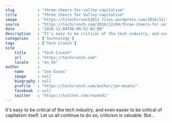 ```yaml
---
slug          : "three-cheers-for-valley-capitalism"
title         : "Three cheers for Valley capitalism"
image         : "https://tctechcrunch2011.files.wordpress.com/2016/12/31346402885_238d6c87b1_c.jpg?w=764&h=400&crop=1"
source        : "https://techcrunch.com/2016/12/04/three-cheers-for-valley-capitalism/"
date          : "2016-12-04T06:00:52-02:00"
description   : "It's easy to be critical of the tech industry, and even easier to be critical of capitalism itself. Let us all continue to do so; criticism is valuable. But..."
categories    : ['technology']
tags          : ['Tech Crunch']
site          :
    title     : "Tech Crunch"
    url       : "https://techcrunch.com"
    locale    : "en_US"
author        :
    name      : "Jon Evans"
    image     : null
    biography : null
    profile   : "https://techcrunch.com/author/jon-evans/"
    facebook  : null
    twitter   : "https://twitter.com/rezendi"
---
```


It's easy to be critical of the tech industry, and even easier to be critical of capitalism itself. Let us all continue to do so; criticism is valuable. But...

